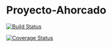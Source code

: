 # Proyecto-Ahorcado

[![Build Status](https://travis-ci.org/brunobonil/Proyecto-Ahorcado.svg?branch=master)](https://travis-ci.org/brunobonil/Proyecto-Ahorcado)

[![Coverage Status](https://coveralls.io/repos/github/brunobonil/Proyecto-Ahorcado/badge.svg?branch=master)](https://coveralls.io/github/brunobonil/Proyecto-Ahorcado?branch=master)